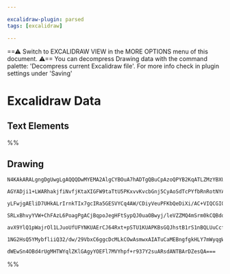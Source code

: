 ```yaml
---

excalidraw-plugin: parsed
tags: [excalidraw]

---
```

==⚠  Switch to EXCALIDRAW VIEW in the MORE OPTIONS menu of this document. ⚠== You can decompress Drawing data with the command palette: 'Decompress current Excalidraw file'. For more info check in plugin settings under 'Saving'


# Excalidraw Data
## Text Elements
%%
## Drawing
```compressed-json
N4KAkARALgngDgUwgLgAQQQDwMYEMA2AlgCYBOuA7hADTgQBuCpAzoQPYB2KqATLZMzYBXUtiRoIACyhQ4zZAHoFAc0JRJQgEYA6bGwC2CgF7N6hbEcK4OCtptbErHALRY8RMpWdx8Q1TdIEfARcZgRmBShcZQUebQBWbQAGGjoghH0EDihmbgBtcDBQMBKIEm4IABYADQAxSVqATjYANgRCJIAhACkOAFUACQG2eIBHfFSSyFhECqIOJH5SzG5n

AGYADji1+LWARhakjfiNvfjKtaXIGFW9taTtU5PKxvvKvcbGnj5CyAoSdTcPYfbRnRotNYAdkq8WBkL2Gw2Vyk7WU0m4DxOH0hSR4e0qGwukPiyOsymCGORzCgpDYAGsEABhNj4NikCoAYgAZkdsEkUsjNLhsHTlLShBxiMzWeyJDTrMw4LhAtlJqUuYR8PgAMqwCkSQQeNUCGn0hAAdQBkm4lSppoZupg+vQhvKyPFaIWzFyaD2yLYSuwahuvv5

yLFwjgAEliD7UHkALrIrnkTIx7gcIRa5GESVYCq4AW/CDiyVeuPFKbQeDiXi/AC+VIQCGIQI2STW+0akM+yMYLHYXF9PEhfaYrE4ADlOGJuJ34kd4o07jnmAARdJQFvcGlCBCC4SSgCiwUy2TjmezxaEcGIuC3rd9kJ4LUJHY23aSfuL8zpGaz+DIqyIrbmgXIEGEyJwGwuY5PkvxgAUUwlEkVwoQhSYIUhyHAo0oJLhC0Kwns8KImhYCYqcn54g

SRLxBhvyYVW+ChFAzL6PoagPgACjBqpoJegHFtSypQJ0uaOBwyj/leVZZMQ4mSrm0kCQBdqiQAgqQtIUJIISPqggnIvJWk6XpuAGYJhT1uATEQLgcBwLq961pW0B6ZkcyEGiUBqgwhAIBQnTCqKpZSiybKcly0UxX52AiCqUBRlu+i6rSDLSpFEjcry/JxQlWRJSlwUihGErhTKFTyhwirKoV+XaYVyUZLUmo6nqtYQK6rZLBA8WNdkzWpfaFpWj

avX9YlQ1pWajrOl1LJuoUfUFYNKUAErCJ64Rxt+pSTU1KUAPKBsGQJhstB1rS1nBQLUuCcfgIaoCSl2rUVN3ZNqhBGLWPCoW9A0ffoAAqWBQBpRDKEO6DBFyvkTe901RKQEPaWwun6TJQn7UjKVHpKpkY+ZBn2ejVCI0DQ1ExQIM1hUYV+cw2C0lq1TcJCLSJM+jT8msvMtDwr2lMzrP4AAmjauzaMSWxJF8PDHGcLS9UYbAGNwlaQPQBB7kC1mU

1NG2HsQ5YMybfliiQ32/dw/29VbxC6ggcDcMLkCOwAsmwxAIATuCaMEBngfgkHLY7mWyqgWsQJ0LKk6QyhCgAFHio68CR1AZ+nmIAJTGhA60IMoWbKgzSe4Kn9xZzw1e8HXecQAbgOJTNDInVAg4Xmpy0pg9CBF3mpDKZrxZZAHQc7qQe7ItgRCu2gu77sWHD91PM/FsIUDzLWS/N6UdgAFYINgOTaqvcDe77/uB6BqAh2HpTCp3jAg+rExoDHMy

dWEwSn4OBd4rUgMHTWYqlZKlGAgyYOEFl7MVYhpf+r937Y2suARsdANTBArDZesQA===
```
%%